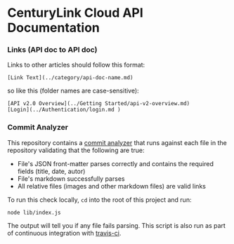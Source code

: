 CenturyLink Cloud API Documentation
========

### Links (API doc to API doc)


Links to other articles should follow this format:

```
[Link Text](../category/api-doc-name.md)
```
 
so like this (folder names are case-sensitive):

```
[API v2.0 Overview](../Getting Started/api-v2-overview.md)
[Login](../Authentication/login.md )
```

### Commit Analyzer

This repository contains a [commit analyzer](https://github.com/thenickcox/commit_analyzer) that runs against each file in the repository validating that the following are true:

* File's JSON front-matter parses correctly and contains the required fields (title, date, autor)
* File's markdown successfully parses
* All relative files (images and other markdown files) are valid links

To run this check locally, `cd` into the root of this project and run:

```shell
node lib/index.js
```

The output will tell you if any file fails parsing. This script is also run as part of continuous integration with [travis-ci](http://travis-ci.org).
